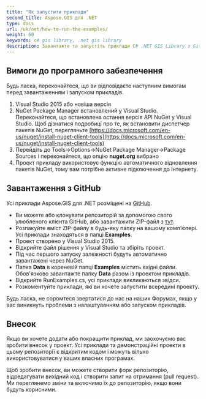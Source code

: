 ```yaml
---
title: "Як запустити приклади"
second_title: Aspose.GIS для .NET 
type: docs
url: /uk/net/how-to-run-the-examples/
weight: 60
keywords: c# gis library, .net gis library
description: Завантажте та запустіть приклади C# .NET GIS Library з GitHub за допомогою NuGet Package Manager у Visual Studio.
---
```


## **Вимоги до програмного забезпечення**
Будь ласка, переконайтеся, що ви відповідаєте наступним вимогам перед завантаженням і запуском прикладів.

1. Visual Studio 2015 або новіша версія
1. NuGet Package Manager встановлений у Visual Studio. Переконайтеся, що встановлена остання версія API NuGet у Visual Studio. Щоб дізнатися подробиці про те, як встановити диспетчер пакетів NuGet, перегляньте [https://docs.microsoft.com/en-us/nuget/install-nuget-client-tools](https://docs.microsoft.com/en-us/nuget/install-nuget-client-tools)
1. Перейдіть до Tools->Options->NuGet Package Manager->Package Sources і переконайтеся, що опцію **nuget.org** вибрано
1. Проект прикладу використовує функцію автоматичного відновлення пакетів NuGet, тому вам потрібне активне підключення до Інтернету.
## **Завантаження з GitHub**
Усі приклади Aspose.GIS для .NET розміщені на [GitHub](https://github.com/aspose-GIS/Aspose.GIS-for-.NET).

- Ви можете або клонувати репозиторій за допомогою свого улюбленого клієнта GitHub, або завантажити ZIP-файл з [тут](https://github.com/aspose-gis/Aspose.GIS-for-.NET/archive/master.zip).
- Розпакуйте вміст ZIP-файлу в будь-яку папку на вашому комп’ютері. Усі приклади знаходяться в папці **Examples**.
- Проект створено у Visual Studio 2015.
- Відкрийте файл рішення у Visual Studio та збіріть проект.
- Під час першого запуску залежності будуть автоматично завантажені через NuGet.
- Папка **Data** в кореневій папці **Examples** містить вхідні файли. Обов'язково завантажте папку **Data** разом із проектом прикладів.
- Відкрийте RunExamples.cs, усі приклади викликаються звідси.
- Розкоментуйте приклади, які ви хочете запустити всередині проекту.

Будь ласка, не соромтеся звертатися до нас на наших Форумах, якщо у вас виникнуть проблеми з налаштуванням або запуском прикладів.
## **Внесок**
Якщо ви хочете додати або покращити приклад, ми заохочуємо вас зробити внесок у проект. Усі приклади та демонстраційні проекти в цьому репозиторії є відкритим кодом і можуть вільно використовуватися у ваших власних програмах.

Щоб зробити внесок, ви можете створити форк репозиторію, відредагувати вихідний код і створити запит на отримання (pull request). Ми переглянемо зміни та включимо їх до репозиторію, якщо вони будуть корисними.
